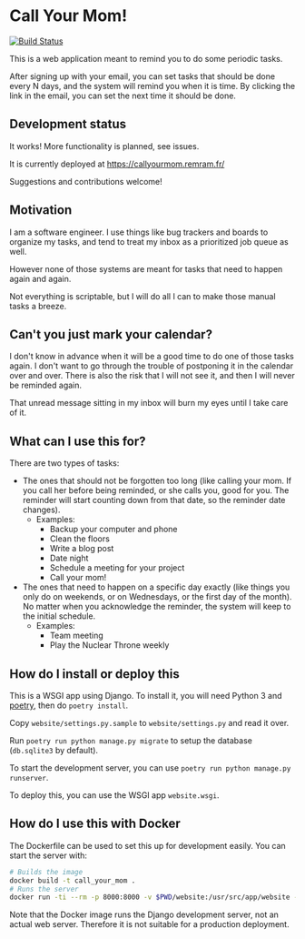 # Call Your Mom!

[![Build Status](https://github.com/remram44/call_your_mom/workflows/Test/badge.svg)](https://github.com/remram44/call_your_mom/actions)

This is a web application meant to remind you to do some periodic tasks.

After signing up with your email, you can set tasks that should be done every N days, and the system will remind you when it is time. By clicking the link in the email, you can set the next time it should be done.

## Development status

It works! More functionality is planned, see issues.

It is currently deployed at https://callyourmom.remram.fr/

Suggestions and contributions welcome!

## Motivation

I am a software engineer. I use things like bug trackers and boards to organize my tasks, and tend to treat my inbox as a prioritized job queue as well.

However none of those systems are meant for tasks that need to happen again and again.

Not everything is scriptable, but I will do all I can to make those manual tasks a breeze.

## Can't you just mark your calendar?

I don't know in advance when it will be a good time to do one of those tasks again. I don't want to go through the trouble of postponing it in the calendar over and over. There is also the risk that I will not see it, and then I will never be reminded again.

That unread message sitting in my inbox will burn my eyes until I take care of it.

## What can I use this for?

There are two types of tasks:

* The ones that should not be forgotten too long (like calling your mom. If you call her before being reminded, or she calls you, good for you. The reminder will start counting down from that date, so the reminder date changes). 
  * Examples:
    * Backup your computer and phone
    * Clean the floors
    * Write a blog post
    * Date night
    * Schedule a meeting for your project
    * Call your mom!
* The ones that need to happen on a specific day exactly (like things you only do on weekends, or on Wednesdays, or the first day of the month). No matter when you acknowledge the reminder, the system will keep to the initial schedule. 
  * Examples:
    * Team meeting
    * Play the Nuclear Throne weekly

## How do I install or deploy this

This is a WSGI app using Django. To install it, you will need Python 3 and [poetry](https://poetry.eustace.io/), then do `poetry install`.

Copy `website/settings.py.sample` to `website/settings.py` and read it over.

Run `poetry run python manage.py migrate` to setup the database (`db.sqlite3` by default).

To start the development server, you can use `poetry run python manage.py runserver`.

To deploy this, you can use the WSGI app `website.wsgi`.

## How do I use this with Docker

The Dockerfile can be used to set this up for development easily. You can start the server with:

```sh
# Builds the image
docker build -t call_your_mom .
# Runs the server
docker run -ti --rm -p 8000:8000 -v $PWD/website:/usr/src/app/website -v $PWD/call_your_mom:/usr/src/app/call_your_mom call_your_mom
```

Note that the Docker image runs the Django development server, not an actual web server. Therefore it is not suitable for a production deployment.
